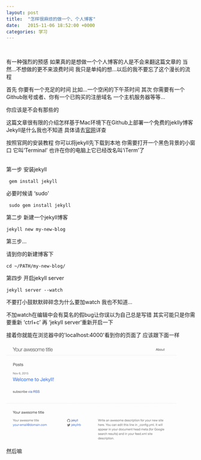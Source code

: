 ```yaml
---
layout: post
title:  "怎样很麻烦的做一个、个人博客"
date:   2015-11-06 18:52:00 +0000
categories: 学习
---
```

<br    />

有一种强烈的预感 如果真的是想做一个个人博客的人是不会来翻这篇文章的 当然...不想做的更不来浪费时间 我只是单纯的想...以后的我不要忘了这个漫长的流程

首先 你要有一个充足的时间 比如...一个空闲的下午茶时间
其次 你需要有一个Github账号或者、你有一个已购买的注册域名 一个主机服务器等等...

你应该是不会有那些的

这篇文章很有限的介绍怎样基于Mac环境下在Github上部署一个免费的jeklly博客 
Jekyll是什么我也不知道 具体请去[官网](https://jekyllrb.com/)详查

按照官网的安装教程 你可以将jekyll先下载到本地
你需要打开一个黑色背景的小窗口 它叫‘Terminal’ 也许在你的电脑上它已经改名叫‘iTerm’了

<br   />
第一步 安装jekyll

```
 gem install jekyll
```
必要时候请 ‘sudo’

```
 sudo gem install jekyll
```

第二步 新建一个jekyll博客

```
jekyll new my-new-blog
```
第三步...

请到你的新建博客下

```
cd ~/PATH/my-new-blog/
```
第四步 开启jekyll server

```
jekyll server --watch
```
不要打小鼓默默碎碎念为什么要加watch 我也不知道...

不加watch在编辑中会有莫名的假bug让你误以为自己总是写错 其实可能只是你需要重新 ‘ctrl+c’ 再 ‘jekyll server’重新开启一下

接着你就能在浏览器中的'localhost:4000'看到你的页面了 应该跟下面一样

![image](../img/1.png)

然后嘛



























